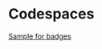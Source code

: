 # Codespaces

[Sample for badges](https://github.com/Azure-Samples/azure-search-openai-demo?tab=readme-ov-file)
